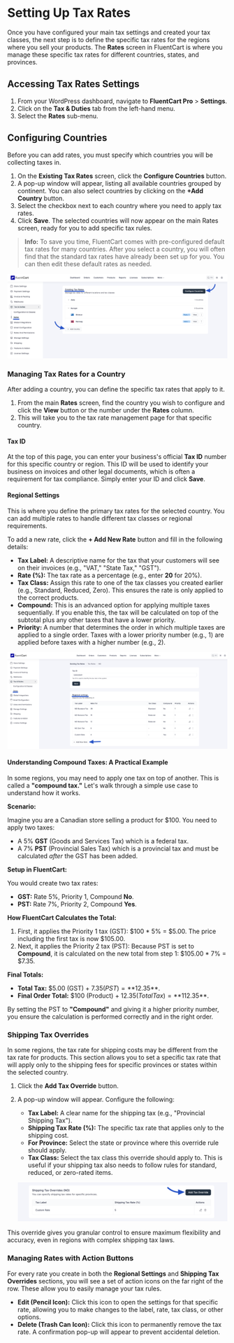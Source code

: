 # Setting Up Tax Rates

Once you have configured your main tax settings and created your tax classes, the next step is to define the specific tax rates for the regions where you sell your products. The **Rates** screen in FluentCart is where you manage these specific tax rates for different countries, states, and provinces.

## Accessing Tax Rates Settings

1.  From your WordPress dashboard, navigate to **FluentCart Pro** > **Settings**.
2.  Click on the **Tax & Duties** tab from the left-hand menu.
3.  Select the **Rates** sub-menu.

## Configuring Countries

Before you can add rates, you must specify which countries you will be collecting taxes in.

1.  On the **Existing Tax Rates** screen, click the **Configure Countries** button.
2.  A pop-up window will appear, listing all available countries grouped by continent. You can also select countries by clicking on the **+Add Country** button. 
3.  Select the checkbox next to each country where you need to apply tax rates.
4.  Click **Save**. The selected countries will now appear on the main Rates screen, ready for you to add specific tax rules.

> **Info:** To save you time, FluentCart comes with pre-configured default tax rates for many countries. After you select a country, you will often find that the standard tax rates have already been set up for you. You can then edit these default rates as needed.

![Add Country](/guide/public/images/tax/rates/tax-rates-1.png)

### Managing Tax Rates for a Country

After adding a country, you can define the specific tax rates that apply to it.

1.  From the main **Rates** screen, find the country you wish to configure and click the **View** button or the number under the **Rates** column.
2.  This will take you to the tax rate management page for that specific country.

#### Tax ID

At the top of this page, you can enter your business's official **Tax ID** number for this specific country or region. This ID will be used to identify your business on invoices and other legal documents, which is often a requirement for tax compliance. Simply enter your ID and click **Save**.

#### Regional Settings

This is where you define the primary tax rates for the selected country. You can add multiple rates to handle different tax classes or regional requirements.

To add a new rate, click the **+ Add New Rate** button and fill in the following details:

* **Tax Label:** A descriptive name for the tax that your customers will see on their invoices (e.g., "VAT," "State Tax," "GST").
* **Rate (%):** The tax rate as a percentage (e.g., enter **20** for 20%).
* **Tax Class:** Assign this rate to one of the tax classes you created earlier (e.g., Standard, Reduced, Zero). This ensures the rate is only applied to the correct products.
* **Compound:** This is an advanced option for applying multiple taxes sequentially. If you enable this, the tax will be calculated on top of the subtotal plus any other taxes that have a lower priority.
* **Priority:** A number that determines the order in which multiple taxes are applied to a single order. Taxes with a lower priority number (e.g., 1) are applied before taxes with a higher number (e.g., 2).

![Configure Rates](/guide/public/images/tax/rates/tax-rates-2.png)

#### Understanding Compound Taxes: A Practical Example

In some regions, you may need to apply one tax on top of another. This is called a **"compound tax."** Let's walk through a simple use case to understand how it works.

**Scenario:**

Imagine you are a Canadian store selling a product for $100. You need to apply two taxes:
* A 5% **GST** (Goods and Services Tax) which is a federal tax.
* A 7% **PST** (Provincial Sales Tax) which is a provincial tax and must be calculated *after* the GST has been added.

**Setup in FluentCart:**

You would create two tax rates:
* **GST:** Rate 5%, Priority 1, Compound **No**.
* **PST:** Rate 7%, Priority 2, Compound **Yes**.

**How FluentCart Calculates the Total:**

1.  First, it applies the Priority 1 tax (GST):
    $100 * 5% = $5.00. The price including the first tax is now $105.00.
2.  Next, it applies the Priority 2 tax (PST):
    Because PST is set to **Compound**, it is calculated on the new total from step 1: $105.00 * 7% = $7.35.

**Final Totals:**

* **Total Tax:** $5.00 (GST) + $7.35 (PST) = **$12.35**.
* **Final Order Total:** $100 (Product) + $12.35 (Total Tax) = **$112.35**.

By setting the PST to **"Compound"** and giving it a higher priority number, you ensure the calculation is performed correctly and in the right order.

### Shipping Tax Overrides

In some regions, the tax rate for shipping costs may be different from the tax rate for products. This section allows you to set a specific tax rate that will apply only to the shipping fees for specific provinces or states within the selected country.

1.  Click the **Add Tax Override** button.
2.  A pop-up window will appear. Configure the following:
    * **Tax Label:** A clear name for the shipping tax (e.g., "Provincial Shipping Tax").
    * **Shipping Tax Rate (%):** The specific tax rate that applies only to the shipping cost.
    * **For Province:** Select the state or province where this override rule should apply.
    * **Tax Class:** Select the tax class this override should apply to. This is useful if your shipping tax also needs to follow rules for standard, reduced, or zero-rated items.

    ![Add Tax Override](/guide/public/images/tax/rates/tax-rates-3.png)

This override gives you granular control to ensure maximum flexibility and accuracy, even in regions with complex shipping tax laws.

### Managing Rates with Action Buttons

For every rate you create in both the **Regional Settings** and **Shipping Tax Overrides** sections, you will see a set of action icons on the far right of the row. These allow you to easily manage your tax rules.

* **Edit (Pencil Icon):** Click this icon to open the settings for that specific rate, allowing you to make changes to the label, rate, tax class, or other options.
* **Delete (Trash Can Icon):** Click this icon to permanently remove the tax rate. A confirmation pop-up will appear to prevent accidental deletion.
